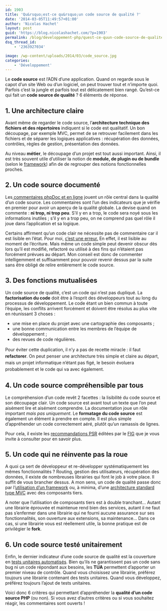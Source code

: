 ```yaml
---
id: 1903
title: 'Qu&rsquo;est-ce qu&rsquo;un code source de qualité ?'
date: '2014-03-05T11:49:57+01:00'
author: 'Nicolas Hachet'
layout: post
guid: 'https://blog.nicolashachet.com/?p=1903'
permalink: /blog/developpement-php/quest-ce-quun-code-source-de-qualite/
dsq_thread_id:
    - '2363927034'

image: /wp-content/uploads/2014/03/code_source.jpg
categories:
    - 'Développement'
---
```


Le **code source** est l’ADN d’une application. Quand on regarde sous le capot d’un site Web ou d’un logiciel, on peut trouver tout et n’importe quoi. Parfois c’est la jungle et parfois tout est délicatement bien rangé. Qu’est-ce qui fait un **code source de qualité** ? 6 éléments de réponse.

## 1. Une architecture claire

Avant même de regarder le code source, l’**architecture technique des fichiers et des répertoires** indiquent si le code est qualitatif. Un bon découpage, par exemple MVC, permet de se retrouver facilement dans les fichiers et de séparer les logiques applicatives : récupération des données, contrôles, règles de gestion, présentation des données.

Au niveau **métier**, le découpage d’un projet est tout aussi important. Ainsi, il est très souvent utile d’utiliser la notion de **module, de plugin ou de bundle** (selon le [framework](https://blog.nicolashachet.com/technologies/php/pourquoi-utiliser-un-framework-php/ "Pourquoi utiliser un framework PHP ?")) afin de de regrouper des notions fonctionnelles proches.

## 2. Un code source documenté

Les[ commentaires phpDoc et en ligne](https://blog.nicolashachet.com/technologies/php/les-commentaires-dans-les-codes-sources-php/ "Les commentaires dans les codes sources PHP") jouent un rôle central dans la qualité d’un code source. Les commentaires sont l’un des indicateurs que je vérifie en premier pour avoir un aperçu de la qualité globale. La devise quand on commente : **ni trop, ni trop peu**. S’il y en a trop, le code sera noyé sous les informations inutiles ; s’il y en a trop peu, on ne comprend pas quel rôle il joue dans l’application et sa logique.

Certains affirment qu’un code clair ne nécessite pas de commentaire car il est lisible en l’état. Pour moi, <span style="text-decoration: underline;">c’est une erreur.</span> En effet, il est lisible au moment de l’écriture. Mais même un code simple peut devenir obscur dès lors qu’il est modifié, refactoré ou utilisé à des fins qui n’étaient pas forcément prévues au départ. Mon conseil est donc de commenter intelligemment et suffisamment pour pouvoir revenir dessus par la suite sans être obligé de relire entièrement le code source.

## 3. Des fonctions mutualisées

Un code source de qualité, c’est un code qui n’est pas dupliqué. La **factorisation du code** doit être à l’esprit des développeurs tout au long du processus de développement. Le code étant un bien commun à toute l’équipe, les conflits arrivent forcément et doivent être résolus au plus vite en réunissant 3 choses :

- une mise en place du projet avec une cartographie des composants ;
- une bonne communication entre les membres de l’équipe de développement ;
- des revues de code régulières.

<span style="line-height: 1.5em;">Pour éviter cette duplication, il n’y a pas de recette miracle : il faut **refactorer**. On peut penser une architecture très simple et claire au départ, mais un projet informatique n’étant pas figé, le besoin évoluera probablement et le code qui va avec également. </span>

## 4. Un code source compréhensible par tous

Le compréhension d’un code revêt 2 facettes : la lisibilité du code source et son découpage clair. Un code source est avant tout un texte que l’on peut aisément lire et aisément comprendre. La documentation joue un rôle important *mais pas uniquement*. Le **formatage du code source** est également un élément à prendre en compte. Il est plus simple d’appréhender un code correctement aéré, plutôt qu’un ramassis de lignes.

Pour cela, il existe les [recommandations PSR](https://blog.nicolashachet.com/technologies/php/quest-ce-que-les-recommandations-psr/ "Qu’est-ce que les recommandations PSR en PHP ?") éditées par le [FIG](https://blog.nicolashachet.com/technologies/php/quest-ce-que-le-php-framework-interoperability-group-fig/ "Qu’est-ce que le PHP Framework Interoperability Group (FIG) ?") que je vous invite à consulter pour en savoir plus.

## 5. Un code qui ne réinvente pas la roue

A quoi ça sert de développeur et re-développer systématiquement les mêmes fonctionnalités ? Routing, gestion des utilisateurs, récupération des données, il existe de nombreuses librairies qui font le job à votre place. Il suffit de vous brancher dessus. A mon sens, un code de qualité passe donc par l’[utilisation d’un framework](https://blog.nicolashachet.com/technologies/php/quel-framework-php-pour-2014/ "Quel framework PHP pour 2014 ?") ou, à minima, d’une [architecture standard type MVC](https://blog.nicolashachet.com/technologies/php/mvc-la-couche-metier-en-php/ "MVC : la couche métier en PHP") avec des composants tiers.

A noter que l’utilisation de composants tiers est à double tranchant… Autant une librairie éprouvée et maintenue rend bien des services, autant il ne faut pas s’enfermer dans une librairie qui ne fourni aucune assurance sur ses fonctionnalités, son ouverture aux extensions, sa maintenance… Dans ce cas, si une librairie vous est réellement utile, la bonne pratique est de privilégier le **fork**.

## 6. Un code source testé unitairement

Enfin, le dernier indicateur d’une code source de qualité est la couverture en [tests unitaires automatisés](https://blog.nicolashachet.com/methodes/a-propos-des-tests-unitaires-automatises/ "A propos des tests unitaires automatisés"). Bien qu’ils ne garantissent pas un code sans bug ni un code répondant aux besoins, les **TUA** permettent d’apporter un premier niveau de contrôle. Quand vous choisissez une librairie, préférez toujours une librairie contenant des tests unitaires. Quand vous développez, préférez toujours l’ajout de tests unitaires.

Voici donc 6 critères qui permettant d’appréhender la **qualité d’un code source PHP** (ou non). Si vous avez d’autres critères ou si vous souhaitez réagir, les commentaires sont ouverts !
